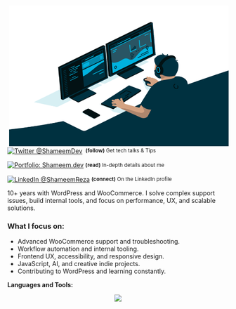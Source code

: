 
<img align="right" alt="GIF" src="https://github.com/shameemreza/shameemreza/blob/master/code.gif?raw=true" width="500" height="320" />

<div align="left">
    <p><a href="https://twitter.com/shameemdev/"><img alt="Twitter @ShameemDev" align="center" src="https://img.shields.io/badge/-@ShameemDev-gray.svg?colorA=6A788D&colorB=1da1f2&style=for-the-badge" /></a>&nbsp;<small> <strong>(follow)</strong> Get tech talks & Tips</small></p>
    <p><a href="https://wcwiz.com/"><img alt="Portfolio: Shameem.dev" align="center" src="https://img.shields.io/badge/-MY%20PORTFOLIO-gray.svg?colorA=6A788D&colorB=6A788D&style=for-the-badge" /></a>&nbsp;<small><strong>(read)</strong> In-depth details about me</small></p>
    <p><a href="https://www.linkedin.com/in/shameemreza/"><img alt="LinkedIn @ShameemReza" align="center" src="https://img.shields.io/badge/LINKEDIN-gray.svg?colorA=6A788D&colorB=6A788D&style=for-the-badge" /></a>&nbsp;<small><strong>(connect)</strong> On the LinkedIn profile</small></p>
</div>

10+ years with WordPress and WooCommerce. I solve complex support issues, build internal tools, and focus on performance, UX, and scalable solutions.

### What I focus on:

- Advanced WooCommerce support and troubleshooting.
- Workflow automation and internal tooling.
- Frontend UX, accessibility, and responsive design.
- JavaScript, AI, and creative indie projects.
- Contributing to WordPress and learning constantly.

**Languages and Tools:**

<p align="center">
  <a href="https://shameem.dev">
    <img src="https://skillicons.dev/icons?i=js,wordpress,tailwind,bootstrap,react,nextjs,php,git" />
  </a>
</p>
